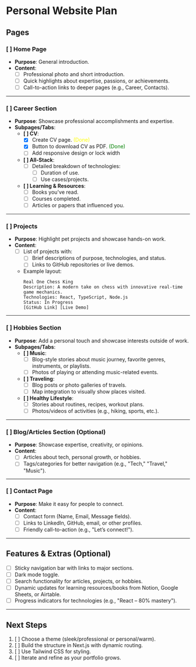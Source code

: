 # Personal Website Plan

## Pages

### [ ] Home Page

- **Purpose**: General introduction.
- **Content**:
  - [ ] Professional photo and short introduction.
  - [ ] Quick highlights about expertise, passions, or achievements.
  - [ ] Call-to-action links to deeper pages (e.g., Career, Contacts).

---

### [ ] Career Section

- **Purpose**: Showcase professional accomplishments and expertise.
- **Subpages/Tabs**:
  - **[ ] CV**:
    - [x] Create CV page. <span style="color: yellow;">(Done)</span>
    - [x] Button to download CV as PDF. <span style="color: green;">(Done)</span>
    - [ ] Add responsive design or lock width
  - **[ ] All-Stack**:
    - [ ] Detailed breakdown of technologies:
      - [ ] Duration of use.
      - [ ] Use cases/projects.
  - **[ ] Learning & Resources**:
    - [ ] Books you've read.
    - [ ] Courses completed.
    - [ ] Articles or papers that influenced you.

---

### [ ] Projects

- **Purpose**: Highlight pet projects and showcase hands-on work.
- **Content**:
  - [ ] List of projects with:
    - [ ] Brief descriptions of purpose, technologies, and status.
    - [ ] Links to GitHub repositories or live demos.
  - Example layout:
    ```
    Real One Chess King
    Description: A modern take on chess with innovative real-time game mechanics.
    Technologies: React, TypeScript, Node.js
    Status: In Progress
    [GitHub Link] [Live Demo]
    ```

---

### [ ] Hobbies Section

- **Purpose**: Add a personal touch and showcase interests outside of work.
- **Subpages/Tabs**:
  - **[ ] Music**:
    - [ ] Blog-style stories about music journey, favorite genres, instruments, or playlists.
    - [ ] Photos of playing or attending music-related events.
  - **[ ] Traveling**:
    - [ ] Blog posts or photo galleries of travels.
    - [ ] Map integration to visually show places visited.
  - **[ ] Healthy Lifestyle**:
    - [ ] Stories about routines, recipes, workout plans.
    - [ ] Photos/videos of activities (e.g., hiking, sports, etc.).

---

### [ ] Blog/Articles Section (Optional)

- **Purpose**: Showcase expertise, creativity, or opinions.
- **Content**:
  - [ ] Articles about tech, personal growth, or hobbies.
  - [ ] Tags/categories for better navigation (e.g., "Tech," "Travel," "Music").

---

### [ ] Contact Page

- **Purpose**: Make it easy for people to connect.
- **Content**:
  - [ ] Contact form (Name, Email, Message fields).
  - [ ] Links to LinkedIn, GitHub, email, or other profiles.
  - [ ] Friendly call-to-action (e.g., "Let’s connect!").

---

## Features & Extras (Optional)

- [ ] Sticky navigation bar with links to major sections.
- [ ] Dark mode toggle.
- [ ] Search functionality for articles, projects, or hobbies.
- [ ] Dynamic updates for learning resources/books from Notion, Google Sheets, or Airtable.
- [ ] Progress indicators for technologies (e.g., "React – 80% mastery").

---

## Next Steps

1. [ ] Choose a theme (sleek/professional or personal/warm).
2. [ ] Build the structure in Next.js with dynamic routing.
3. [ ] Use Tailwind CSS for styling.
4. [ ] Iterate and refine as your portfolio grows.
